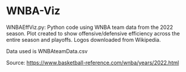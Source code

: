 # WNBA-Viz

WNBAEffViz.py:
Python code using WNBA team data from the 2022 season. Plot created to show offensive/defensive efficiency across the entire season and playoffs. Logos downloaded from Wikipedia.

Data used is WNBAteamData.csv

Source: https://www.basketball-reference.com/wnba/years/2022.html